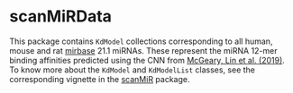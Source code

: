 # scanMiRData

This package contains `KdModel` collections corresponding to all human, mouse and rat [mirbase](http:/mirbase.org/) 21.1 miRNAs.
These represent the miRNA 12-mer binding affinities predicted using the CNN from [McGeary, Lin et al. (2019)](https://dx.doi.org/10.1126/science.aav1741).
To know more about the `KdModel` and `KdModelList` classes, see the corresponding vignette in the [scanMiR](https://github.com/ETHZ-INS/scanMiR) package.

